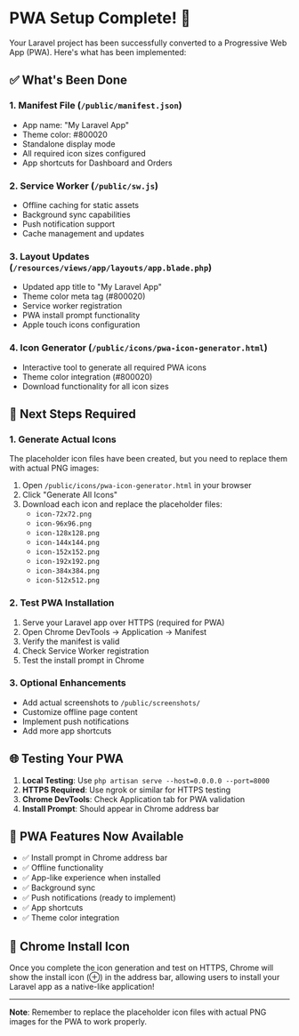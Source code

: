 # PWA Setup Complete! 🚀

Your Laravel project has been successfully converted to a Progressive Web App (PWA). Here's what has been implemented:

## ✅ What's Been Done

### 1. **Manifest File** (`/public/manifest.json`)
- App name: "My Laravel App"
- Theme color: #800020
- Standalone display mode
- All required icon sizes configured
- App shortcuts for Dashboard and Orders

### 2. **Service Worker** (`/public/sw.js`)
- Offline caching for static assets
- Background sync capabilities
- Push notification support
- Cache management and updates

### 3. **Layout Updates** (`/resources/views/app/layouts/app.blade.php`)
- Updated app title to "My Laravel App"
- Theme color meta tag (#800020)
- Service worker registration
- PWA install prompt functionality
- Apple touch icons configuration

### 4. **Icon Generator** (`/public/icons/pwa-icon-generator.html`)
- Interactive tool to generate all required PWA icons
- Theme color integration (#800020)
- Download functionality for all icon sizes

## 🔧 Next Steps Required

### 1. **Generate Actual Icons**
The placeholder icon files have been created, but you need to replace them with actual PNG images:

1. Open `/public/icons/pwa-icon-generator.html` in your browser
2. Click "Generate All Icons" 
3. Download each icon and replace the placeholder files:
   - `icon-72x72.png`
   - `icon-96x96.png`
   - `icon-128x128.png`
   - `icon-144x144.png`
   - `icon-152x152.png`
   - `icon-192x192.png`
   - `icon-384x384.png`
   - `icon-512x512.png`

### 2. **Test PWA Installation**
1. Serve your Laravel app over HTTPS (required for PWA)
2. Open Chrome DevTools → Application → Manifest
3. Verify the manifest is valid
4. Check Service Worker registration
5. Test the install prompt in Chrome

### 3. **Optional Enhancements**
- Add actual screenshots to `/public/screenshots/`
- Customize offline page content
- Implement push notifications
- Add more app shortcuts

## 🌐 Testing Your PWA

1. **Local Testing**: Use `php artisan serve --host=0.0.0.0 --port=8000`
2. **HTTPS Required**: Use ngrok or similar for HTTPS testing
3. **Chrome DevTools**: Check Application tab for PWA validation
4. **Install Prompt**: Should appear in Chrome address bar

## 📱 PWA Features Now Available

- ✅ Install prompt in Chrome address bar
- ✅ Offline functionality
- ✅ App-like experience when installed
- ✅ Background sync
- ✅ Push notifications (ready to implement)
- ✅ App shortcuts
- ✅ Theme color integration

## 🎯 Chrome Install Icon

Once you complete the icon generation and test on HTTPS, Chrome will show the install icon (⊕) in the address bar, allowing users to install your Laravel app as a native-like application!

---

**Note**: Remember to replace the placeholder icon files with actual PNG images for the PWA to work properly.
